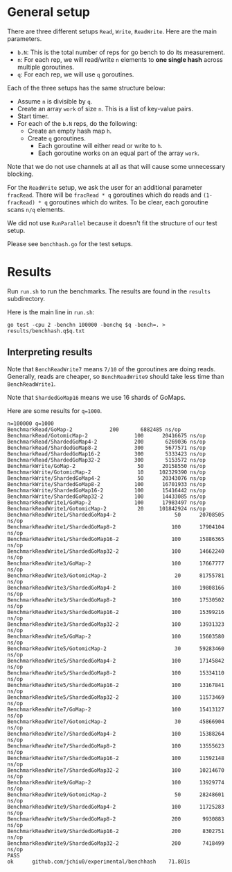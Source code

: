 # General setup
There are three different setups `Read`, `Write`, `ReadWrite`. Here are the main parameters.

* `b.N`: This is the total number of reps for go bench to do its measurement.
* `n`: For each rep, we will read/write `n` elements to **one single hash** across multiple goroutines.
* `q`: For each rep, we will use `q` goroutines.

Each of the three setups has the same structure below:

* Assume `n` is divisible by `q`.
* Create an array `work` of size `n`. This is a list of key-value pairs.
* Start timer.
* For each of the `b.N` reps, do the following:
  * Create an empty hash map `h`.
  * Create `q` goroutines.
	* Each goroutine will either read or write to `h`.
	* Each goroutine works on an equal part of the array `work`.

Note that we do not use channels at all as that will cause some unnecessary blocking.

For the `ReadWrite` setup, we ask the user for an additional parameter `fracRead`. There will be `fracRead * q` goroutines which do reads and `(1-fracRead) * q` goroutines which do writes. To be clear, each goroutine scans `n/q` elements.

We did not use `RunParallel` because it doesn't fit the structure of our test setup.

Please see `benchhash.go` for the test setups.

# Results

Run `run.sh` to run the benchmarks. The results are found in the `results` subdirectory.

Here is the main line in `run.sh`:

```
go test -cpu 2 -benchn 100000 -benchq $q -bench=. > results/benchhash.q$q.txt
```

## Interpreting results

Note that `BenchReadWrite7` means `7/10` of the goroutines are doing reads. Generally, reads are cheaper, so `BenchReadWrite9` should take less time than `BenchReadWrite1`.

Note that `ShardedGoMap16` means we use 16 shards of GoMaps.

Here are some results for `q=1000`.

```
n=100000 q=1000
BenchmarkRead/GoMap-2   	     200	   6882485 ns/op
BenchmarkRead/GotomicMap-2         	     100	  20416675 ns/op
BenchmarkRead/ShardedGoMap4-2      	     200	   6269036 ns/op
BenchmarkRead/ShardedGoMap8-2      	     300	   5677571 ns/op
BenchmarkRead/ShardedGoMap16-2     	     300	   5333423 ns/op
BenchmarkRead/ShardedGoMap32-2     	     300	   5153572 ns/op
BenchmarkWrite/GoMap-2             	      50	  20158550 ns/op
BenchmarkWrite/GotomicMap-2        	      10	 102329390 ns/op
BenchmarkWrite/ShardedGoMap4-2     	      50	  20343076 ns/op
BenchmarkWrite/ShardedGoMap8-2     	     100	  16701933 ns/op
BenchmarkWrite/ShardedGoMap16-2    	     100	  15416442 ns/op
BenchmarkWrite/ShardedGoMap32-2    	     100	  14433085 ns/op
BenchmarkReadWrite1/GoMap-2        	     100	  17983497 ns/op
BenchmarkReadWrite1/GotomicMap-2   	      20	 101842924 ns/op
BenchmarkReadWrite1/ShardedGoMap4-2         	      50	  20708505 ns/op
BenchmarkReadWrite1/ShardedGoMap8-2         	     100	  17904104 ns/op
BenchmarkReadWrite1/ShardedGoMap16-2        	     100	  15886365 ns/op
BenchmarkReadWrite1/ShardedGoMap32-2        	     100	  14662240 ns/op
BenchmarkReadWrite3/GoMap-2                 	     100	  17667777 ns/op
BenchmarkReadWrite3/GotomicMap-2            	      20	  81755781 ns/op
BenchmarkReadWrite3/ShardedGoMap4-2         	     100	  19808166 ns/op
BenchmarkReadWrite3/ShardedGoMap8-2         	     100	  17530502 ns/op
BenchmarkReadWrite3/ShardedGoMap16-2        	     100	  15399216 ns/op
BenchmarkReadWrite3/ShardedGoMap32-2        	     100	  13931323 ns/op
BenchmarkReadWrite5/GoMap-2                 	     100	  15603580 ns/op
BenchmarkReadWrite5/GotomicMap-2            	      30	  59283460 ns/op
BenchmarkReadWrite5/ShardedGoMap4-2         	     100	  17145842 ns/op
BenchmarkReadWrite5/ShardedGoMap8-2         	     100	  15334110 ns/op
BenchmarkReadWrite5/ShardedGoMap16-2        	     100	  13167841 ns/op
BenchmarkReadWrite5/ShardedGoMap32-2        	     100	  11573469 ns/op
BenchmarkReadWrite7/GoMap-2                 	     100	  15413127 ns/op
BenchmarkReadWrite7/GotomicMap-2            	      30	  45866904 ns/op
BenchmarkReadWrite7/ShardedGoMap4-2         	     100	  15388264 ns/op
BenchmarkReadWrite7/ShardedGoMap8-2         	     100	  13555623 ns/op
BenchmarkReadWrite7/ShardedGoMap16-2        	     100	  11592148 ns/op
BenchmarkReadWrite7/ShardedGoMap32-2        	     100	  10214670 ns/op
BenchmarkReadWrite9/GoMap-2                 	     100	  13929774 ns/op
BenchmarkReadWrite9/GotomicMap-2            	      50	  28248601 ns/op
BenchmarkReadWrite9/ShardedGoMap4-2         	     100	  11725283 ns/op
BenchmarkReadWrite9/ShardedGoMap8-2         	     200	   9930883 ns/op
BenchmarkReadWrite9/ShardedGoMap16-2        	     200	   8302751 ns/op
BenchmarkReadWrite9/ShardedGoMap32-2        	     200	   7418499 ns/op
PASS
ok  	github.com/jchiu0/experimental/benchhash	71.801s
```